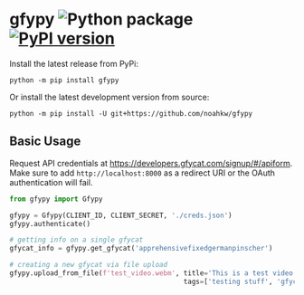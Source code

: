 # gfypy ![Python package](https://github.com/noahkw/gfypy/workflows/Python%20package/badge.svg) [![PyPI version](https://badge.fury.io/py/gfypy.svg)](https://badge.fury.io/py/gfypy)

Install the latest release from PyPi: 

`python -m pip install gfypy` 

Or install the latest development version from source: 

`python -m pip install -U git+https://github.com/noahkw/gfypy`

## Basic Usage

Request API credentials at https://developers.gfycat.com/signup/#/apiform. Make sure to add `http://localhost:8000` as a redirect URI or the OAuth authentication will fail.

```python
from gfypy import Gfypy

gfypy = Gfypy(CLIENT_ID, CLIENT_SECRET, './creds.json')
gfypy.authenticate()

# getting info on a single gfycat
gfycat_info = gfypy.get_gfycat('apprehensivefixedgermanpinscher')

# creating a new gfycat via file upload
gfypy.upload_from_file(f'test_video.webm', title='This is a test video. Don\'t upvote.', 
                                           tags=['testing stuff', 'gfycat is awesome'])
```
